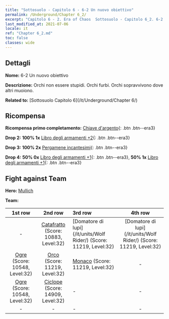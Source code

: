 ```yaml
---
title: "Sottosuolo - Capitolo 6 - 6-2 Un nuovo obiettivo"
permalink: /Underground/Chapter 6_2/
excerpt: "Capitolo 6 - 2. Era of Chaos  Sottosuolo - Capitolo 6_2. 6-2 Un nuovo obiettivo"
last_modified_at: 2021-07-06
locale: it
ref: "Chapter 6_2.md"
toc: false
classes: wide
---
```


## Dettagli

 **Nome:** 6-2 Un nuovo obiettivo

 **Descrizione:** Orchi non essere stupidi. Orchi furbi. Orchi sopravvivono dove altri muoiono.

 **Related to:** [Sottosuolo Capitolo 6](/it/Underground/Chapter 6/)

## Ricompensa

 **Ricompensa primo completamento:** [Chiave d'argento](/ItemsIT/con_693/){: .btn .btn--era3}

 **Drop 2:** **100% 1x** [Libro degli armamenti +2](/ItemsIT/mat_32/){: .btn .btn--era3}

 **Drop 3:** **100% 2x** [Pergamene incantesimi](/ItemsIT/con_694/){: .btn .btn--era3}

 **Drop 4:** **50% 0x** [Libro degli armamenti +1](/ItemsIT/mat_25/){: .btn .btn--era3}, **50% 1x** [Libro degli armamenti +1](/ItemsIT/mat_25/){: .btn .btn--era3}


## Fight against Team
 **Hero:** [Mullich](/it/heroes/Mullich/)

 **Team:**


  | 1st row | 2nd row | 3rd row | 4th row |
  |:----:|:----:|:----|:----:|
  | - | [Catafratto](/it/units/Cavalier/) (Score: 10883, Level:32)  | [Domatore di lupi](/it/units/Wolf Rider/) (Score: 11219, Level:32)  | [Domatore di lupi](/it/units/Wolf Rider/) (Score: 11219, Level:32)  |
  | [Ogre](/it/units/Ogre/) (Score: 10548, Level:32)  | [Orco](/it/units/Orc/) (Score: 11219, Level:32)  | [Monaco](/it/units/Monk/) (Score: 11219, Level:32)  | - |
  | [Ogre](/it/units/Ogre/) (Score: 10548, Level:32)  | [Ciclope](/it/units/Cyclops/) (Score: 14909, Level:32)  | - | - |
  | - | - | - | - |


